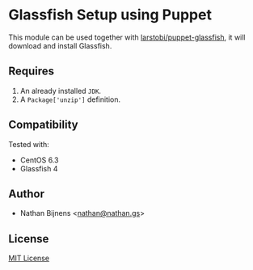 # Glassfish Setup using Puppet

This module can be used together with [larstobi/puppet-glassfish](https://github.com/larstobi/puppet-glassfish), it will download and install Glassfish.

## Requires

1. An already installed ``JDK``.
2. A ``Package['unzip']`` definition.

## Compatibility

Tested with:
- CentOS 6.3
- Glassfish 4

## Author

- Nathan Bijnens <[nathan@nathan.gs](http://nathan.gs?utm_source=github&utm_campaign=puppet-glassfish-setup&utm_medium=web)>

## License

[MIT License](LICENSE)